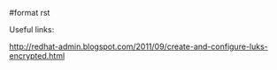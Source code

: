 \#format rst

Useful links:

<http://redhat-admin.blogspot.com/2011/09/create-and-configure-luks-encrypted.html>

